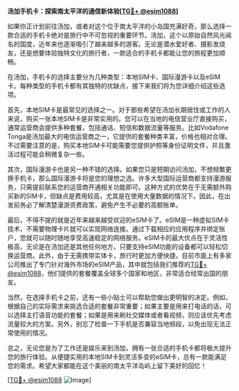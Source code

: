 **汤加手机卡：探索南太平洋的通信新体验[[TG💪+ @esim1088](https://t.me/s/esim1088)]**

如果你正计划前往汤加，或者对这个位于南太平洋的小岛国充满好奇，那么选择一款合适的手机卡绝对是旅行中不可忽视的重要环节。汤加，这个以原始自然风光闻名的国度，近年来也逐渐吸引了越来越多的游客。无论是潜水爱好者、摄影发烧友，还是想要体验独特文化的旅行者，一款适合的手机卡都能让您的旅程更加顺畅。

在汤加，手机卡的选择主要分为几种类型：本地SIM卡、国际漫游卡以及eSIM卡。每种类型的手机卡都有其独特的优缺点，接下来我们将为您详细介绍这些选项。

首先，本地SIM卡是最常见的选择之一。对于那些希望在汤加长期居住或工作的人来说，购买一张本地SIM卡是非常实用的。您可以在当地的电信营业厅直接购买，通常运营商会提供多种套餐，包括通话、短信和数据流量等服务。比如Vodafone Tonga是汤加最大的电信运营商之一，它提供的套餐种类丰富，价格也相对合理。不过需要注意的是，购买本地SIM卡可能需要您提供护照等身份证明文件，并且激活过程可能会稍微复杂一些。

其次，国际漫游卡也是另一种不错的选择。如果您只是短期访问汤加，不想频繁更换手机卡，那么国际漫游卡将是您的理想之选。许多大型国际运营商都支持漫游服务，只需提前联系您的运营商开通相关功能即可。这种方式的优势在于无需额外购买新的SIM卡，但缺点是费用较高，尤其是在使用大量数据的情况下。因此，在出发前务必了解清楚漫游资费政策，避免产生不必要的高额账单。

最后，不得不提的就是近年来越来越受欢迎的eSIM卡了。eSIM是一种虚拟SIM卡技术，不需要物理卡片就可以实现网络连接。通过下载相应的应用程序并绑定账户，您就可以随时随地享受高速稳定的网络服务。eSIM卡的最大优点在于灵活性极高，无论是在汤加还是其他任何地方，只要支持eSIM功能的设备都可以轻松切换运营商。此外，由于无需携带实体卡，旅行时更加方便快捷。目前市面上有多家公司推出了专门针对海外市场的eSIM产品，其中就包括我们推荐的[TG💪+ @esim1088](https://t.me/s/esim1088)，他们提供的套餐覆盖全球多个国家和地区，非常适合经常出国的朋友。

当然，在选择手机卡之前，还有一些小贴士可以帮助您做出更明智的决定。例如，根据自己的实际需求来挑选合适的套餐非常重要；如果主要是用来打电话的话，可以选择主打语音功能的套餐；如果是用来刷社交媒体或者看视频，则应该优先考虑流量较大的方案。另外，别忘了检查一下手机是否兼容当地频段，以免出现无法正常使用的情况。

总之，无论您是为了工作还是娱乐来到汤加，拥有一张合适的手机卡都将极大提升您的旅行体验。从便捷实用的本地SIM卡到灵活多变的eSIM卡，总有一款能满足您的需求。希望大家都能在这个美丽的南太平洋岛屿上留下美好的回忆！

[[TG💪+ @esim1088](https://t.me/s/esim1088) ![Image](https://i.postimg.cc/4NQfJmqS/Snipaste-2025-05-13-00-14-12.png)]